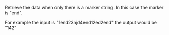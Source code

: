 Retrieve the data when only there is a marker string. In this case the marker is "end".

 For example the input is "1end23njd4end12ed2end"
 the output would be "142"